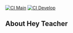 [![CI Main](https://github.com/ivovilar1/hey-teacher/actions/workflows/laravel.yml/badge.svg?branch=main)](https://github.com/ivovilar1/hey-teacher/actions/workflows/laravel.yml)
[![CI Develop](https://github.com/ivovilar1/hey-teacher/actions/workflows/laravel.yml/badge.svg?branch=develop)](https://github.com/ivovilar1/hey-teacher/actions/workflows/laravel.yml)


## About Hey Teacher
